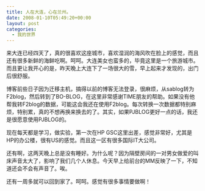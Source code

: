 ```yaml
---
title: 人在大连，心在兰州。
date: 2008-01-10T05:49:20+00:00
layout: post
categories:
  - 我的世界
---
```


来大连已经四天了，真的很喜欢这座城市，喜欢湿润的海风吹在脸上的感觉，而且还有很多新鲜的海鲜吃啊。呵呵。大连美女也蛮多的，毕竟这里是一个旅游城市。而且更让我开心的是，昨天晚上大连下了一场很大的雪，早上起来才发现的，出门后很舒服。

博客前些日子因为迁移主机，搞得以前的博客无法登录，很麻烦，从sablog转为F2blog，然后转到了BO-BLOG，在这里非常感谢TIME朋友的帮助。如果没有他帮我转F2blog的数据，可能这会我还在使用F2blog。每次转换一次数据都特别麻烦，特别累，真的不想再换来换去的了。其实，如果PJBLOG更好一点的话，我还是很愿意使用PJBLOG的。

现在每天都是学习，做实验，第一次在HP GSC这里出差，感觉非常好，尤其是HP的办公楼，很有US的感觉。而且这一区有很多国际IT大公司。

还有啊，这两天晚上总是没有睡好。为什么呢？因为隔壁房间的一对男女做爱的叫床声音太大了，影响了我们几个人休息。今天早上给前台的MM反映了一下，不知道还会不会有声音了。唉。

还有一周多就可以回到家了。呵呵。感觉有很多事情要做啊！